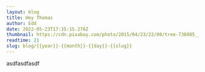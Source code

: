 ```yaml
---
layout: blog
title: Hey Thomas
author: Edd
date: 2022-05-23T17:35:15.276Z
thumbnail: https://cdn.pixabay.com/photo/2015/04/23/22/00/tree-736885__480.jpg
readtime: 21
slug: blog/{{year}}-{{month}}-{{day}}-{{slug}}
---
```

asdfasdfasdf